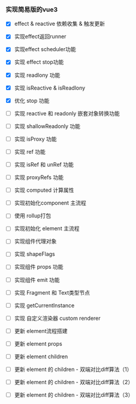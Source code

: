 ### 实现简易版的vue3

- [x] effect & reactive 依赖收集 & 触发更新
- [x] 实现effect返回runner
- [x] 实现effect scheduler功能
- [x] 实现 effect  stop功能
- [x] 实现 readlony 功能
- [x] 实现 isReactive & isReadlony
- [x] 优化 stop 功能
- [ ] 实现 reactive 和 readonly 嵌套对象转换功能
- [ ] 实现 shallowReadonly 功能
- [ ] 实现 isProxy 功能
- [ ] 实现 ref 功能
- [ ] 实现 isRef 和 unRef 功能
- [ ] 实现 proxyRefs 功能
- [ ] 实现 computed 计算属性
- [ ] 实现初始化component 主流程
- [ ] 使用 rollup打包
- [ ] 实现初始化 element 主流程
- [ ] 实现组件代理对象
- [ ] 实现 shapeFlags
- [ ] 实现组件 props 功能
- [ ] 实现组件 emit 功能
- [ ] 实现 Fragment 和 Text类型节点
- [ ] 实现 getCurrentInstance
- [ ] 实现 自定义渲染器 custom renderer
- [ ] 更新 element流程搭建
- [ ] 更新 element props
- [ ] 更新 element children
- [ ] 更新 element 的 children - 双端对比diff算法（1）
- [ ] 更新 element 的 children - 双端对比diff算法（2）
- [ ] 更新 element 的 children - 双端对比diff算法（3）
  
  